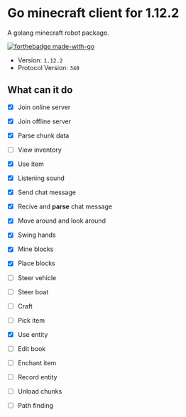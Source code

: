# Go minecraft client for 1.12.2
A golang minecraft robot package.

[![forthebadge made-with-go](http://ForTheBadge.com/images/badges/made-with-go.svg)](https://go.dev/)




- Version: `1.12.2`
- Protocol Version: `340`


## What can it do
- [x] Join online server
- [x] Join offline server
- [x] Parse chunk data
- [ ] View inventory
- [x] Use item
- [x] Listening sound
- [x] Send chat message
- [x] Recive and **parse** chat message
- [x] Move around and look around
- [x] Swing hands
- [x] Mine blocks
- [x] Place blocks
- [ ] Steer vehicle
- [ ] Steer boat
- [ ] Craft
- [ ] Pick item
- [x] Use entity
- [ ] Edit book
- [ ] Enchant item
- [ ] Record entity
- [ ] Unload chunks
- [ ] Path finding


